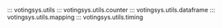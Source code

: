 ::: votingsys.utils
::: votingsys.utils.counter
::: votingsys.utils.dataframe
::: votingsys.utils.mapping
::: votingsys.utils.timing
